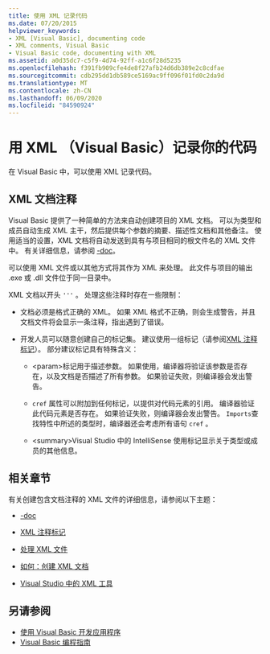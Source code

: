 ```yaml
---
title: 使用 XML 记录代码
ms.date: 07/20/2015
helpviewer_keywords:
- XML [Visual Basic], documenting code
- XML comments, Visual Basic
- Visual Basic code, documenting with XML
ms.assetid: a0d35dc7-c5f9-4d74-92ff-a1c6f28d5235
ms.openlocfilehash: f391fb909cfe4de8f27afb24d6db389e2c8cdfae
ms.sourcegitcommit: cdb295dd1db589ce5169ac9ff096f01fd0c2da9d
ms.translationtype: MT
ms.contentlocale: zh-CN
ms.lasthandoff: 06/09/2020
ms.locfileid: "84590924"
---
```

# <a name="document-your-code-with-xml-visual-basic"></a>用 XML （Visual Basic）记录你的代码

在 Visual Basic 中，可以使用 XML 记录代码。

## <a name="xml-documentation-comments"></a>XML 文档注释

Visual Basic 提供了一种简单的方法来自动创建项目的 XML 文档。 可以为类型和成员自动生成 XML 主干，然后提供每个参数的摘要、描述性文档和其他备注。 使用适当的设置，XML 文档将自动发送到具有与项目相同的根文件名的 XML 文件中。 有关详细信息，请参阅 [-doc](../../reference/command-line-compiler/doc.md)。

可以使用 XML 文件或以其他方式将其作为 XML 来处理。 此文件与项目的输出 .exe 或 .dll 文件位于同一目录中。

XML 文档以开头 `'''` 。 处理这些注释时存在一些限制：

- 文档必须是格式正确的 XML。 如果 XML 格式不正确，则会生成警告，并且文档文件将会显示一条注释，指出遇到了错误。

- 开发人员可以随意创建自己的标记集。 建议使用一组标记（请参阅[XML 注释标记](../../language-reference/xmldoc/index.md)）。 部分建议标记具有特殊含义：

  - \<param>标记用于描述参数。 如果使用，编译器将验证该参数是否存在，以及文档是否描述了所有参数。 如果验证失败，则编译器会发出警告。

  - `cref` 属性可以附加到任何标记，以提供对代码元素的引用。 编译器验证此代码元素是否存在。 如果验证失败，则编译器会发出警告。 `Imports`查找特性中所述的类型时，编译器还会考虑所有语句 `cref` 。

  - \<summary>Visual Studio 中的 IntelliSense 使用标记显示关于类型或成员的其他信息。

## <a name="related-sections"></a>相关章节

有关创建包含文档注释的 XML 文件的详细信息，请参阅以下主题：

- [-doc](../../reference/command-line-compiler/doc.md)

- [XML 注释标记](../../language-reference/xmldoc/index.md)

- [处理 XML 文件](processing-the-xml-file.md)

- [如何：创建 XML 文档](how-to-create-xml-documentation.md)

- [Visual Studio 中的 XML 工具](/visualstudio/xml-tools/xml-tools-in-visual-studio)

## <a name="see-also"></a>另请参阅

- [使用 Visual Basic 开发应用程序](../../developing-apps/index.md)
- [Visual Basic 编程指南](../index.md)
